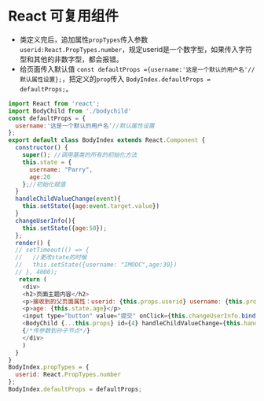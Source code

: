 # React 可复用组件

* 类定义完后，追加属性`propTypes`传入参数`userid:React.PropTypes.number`，规定userid是一个数字型，如果传入字符型和其他的非数字型，都会报错。
* 给页面传入默认值 `const defaultProps ={username:'这是一个默认的用户名'//默认属性设置};`，把定义的`prop`传入 `BodyIndex.defaultProps = defaultProps;`。

```javascript
import React from 'react';
import BodyChild from './bodychild'
const defaultProps = {
  username:'这是一个默认的用户名'//默认属性设置
};
export default class BodyIndex extends React.Component {
  constructor() {
    super(); //调用基类的所有的初始化方法
    this.state = {
      username: "Parry",
      age:20
    };//初始化赋值
  }
  handleChildValueChange(event){
    this.setState({age:event.target.value})
  }
  changeUserInfo(){
    this.setState({age:50});
  };
  render() {
  // setTimeout(() => {
  //   //更改state的时候
  //   this.setState({username: "IMOOC",age:30})
  // }, 4000);
   return (
    <div>
    <h2>页面主题内容</h2>
    <p>接收到的父页面属性：userid: {this.props.userid} username: {this.props.username}</p>
    <p>age: {this.state.age}</p>
    <input type="button" value="提交" onClick={this.changeUserInfo.bind(this,99)}/>
    <BodyChild {...this.props} id={4} handleChildValueChange={this.handleChildValueChange.bind(this)}/>
    {/*传参数到孙子节点*/}
    </div>
    )
  }
}
BodyIndex.propTypes = {
  userid: React.PropTypes.number
};
BodyIndex.defaultProps = defaultProps;
```

